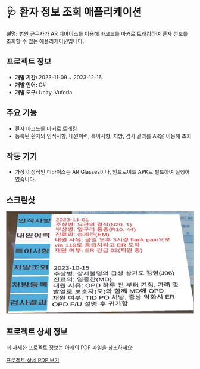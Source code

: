 # 🩺 환자 정보 조회 애플리케이션

**설명:** 병원 근무자가 AR 디바이스를 이용해 바코드를 마커로 트래킹하여 환자 정보를 조회할 수 있는 애플리케이션입니다.

## 프로젝트 정보

- **개발 기간:** 2023-11-09 ~ 2023-12-16 
- **개발 언어:** C#
- **개발 도구:** Unity, Vuforia

## 주요 기능

- 환자 바코드를 마커로 트래킹
- 등록된 환자의 인적사항, 내원이력, 특이사항, 처방, 검사 결과를 AR을 이용해 조회
  
## 작동 기기
- 가장 이상적인 디바이스는 AR Glasses이나, 안드로이드 APK로 빌드하여 실행하였습니다.

## 스크린샷

![history](images/ar_history.jpg)

## 프로젝트 상세 정보

더 자세한 프로젝트 정보는 아래의 PDF 파일을 참조하세요:

[프로젝트 상세 PDF 보기](report.pdf)
